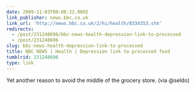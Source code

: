 ```yaml
---
date: 2009-11-03T00:08:22.000Z
link_publisher: news.bbc.co.uk
link_url: 'http://news.bbc.co.uk/2/hi/health/8334353.stm'
redirects:
  - /post/231248696/bbc-news-health-depression-link-to-processed
  - /post/231248696
slug: bbc-news-health-depression-link-to-processed
title: BBC NEWS | Health | Depression link to processed food
tumblrid: 231248696
type: link
---
```

<p>Yet another reason to avoid the middle of the grocery store. (via @seldo)</p>
